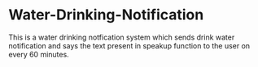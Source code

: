 # Water-Drinking-Notification
This is a water drinking notfication system which sends drink water notification and says the text present in speakup function to the user on every 60 minutes.
